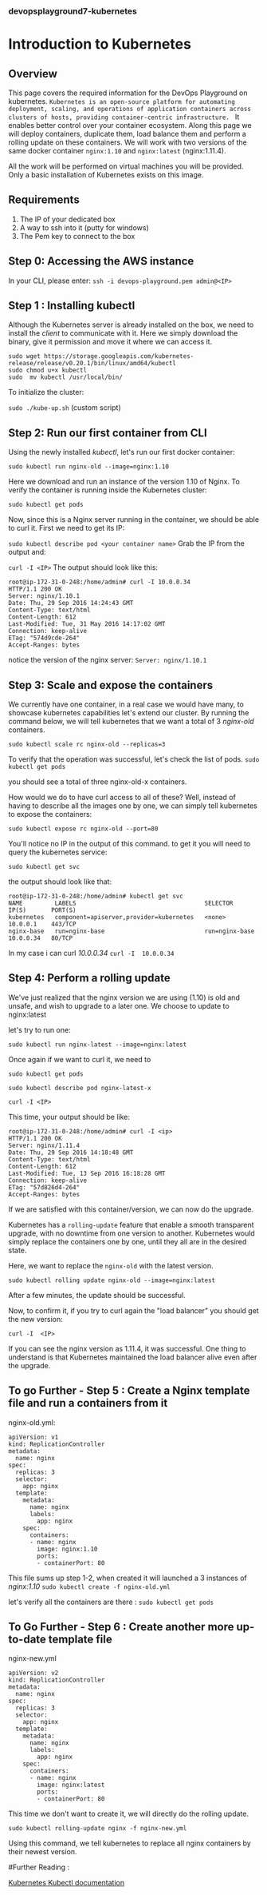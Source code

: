 ### devopsplayground7-kubernetes
# Introduction to Kubernetes

## Overview
This page covers the required information for the DevOps Playground on kubernetes.
`Kubernetes is an open-source platform for automating deployment, scaling, and operations of application containers across clusters of hosts, providing container-centric infrastructure. `
It enables better control over your container ecosystem. Along this page we will deploy containers, duplicate them, load balance them and perform a rolling update on these containers.  We will work with two versions of the same docker container `nginx:1.10` and `nginx:latest` (nginx:1.11.4). 

All the work will be performed on virtual machines you will be provided. Only a basic installation of Kubernetes exists on this image.

## Requirements

1. The IP of your dedicated box
2. A way to ssh into it (putty for windows) 
3. The Pem key to connect to the box

## Step 0: Accessing the AWS instance
In your CLI, please enter: 
`ssh -i devops-playground.pem admin@<IP>`

## Step 1 : Installing **kubectl**

Although the Kubernetes server is already installed on the box, we need to install the _client_ to communicate with it.
Here we simply download the binary, give it permission and move it where we can access it.
```
sudo wget https://storage.googleapis.com/kubernetes-release/release/v0.20.1/bin/linux/amd64/kubectl
sudo chmod u+x kubectl
sudo  mv kubectl /usr/local/bin/
```

To initialize the cluster: 

`sudo ./kube-up.sh` 
(custom script)

## Step 2: Run our first container from CLI

Using the newly installed _kubectl_, let's run our first docker container: 

`sudo kubectl run nginx-old --image=nginx:1.10`

Here we download and run an instance of the version 1.10 of Nginx.
To verify the container is running inside the Kubernetes cluster: 

`sudo kubectl get pods`

Now, since this is a Nginx server running in the container, we should be able to curl it. 
First we need to get its IP: 

`sudo kubectl describe pod <your container name>`
Grab the IP from the output and:

`curl -I <IP>`
The output should look like this: 
```
root@ip-172-31-0-248:/home/admin# curl -I 10.0.0.34
HTTP/1.1 200 OK
Server: nginx/1.10.1
Date: Thu, 29 Sep 2016 14:24:43 GMT
Content-Type: text/html
Content-Length: 612
Last-Modified: Tue, 31 May 2016 14:17:02 GMT
Connection: keep-alive
ETag: "574d9cde-264"
Accept-Ranges: bytes
```

notice the version of the nginx server: `Server: nginx/1.10.1`

## Step 3: Scale and expose the containers

We currently have one container, in a real case we would have many, to showcase kubernetes capabilities let's extend our cluster. 
By running the command below, we will tell kubernetes that we want a total of 3 _nginx-old_ containers.

`sudo kubectl scale rc nginx-old --replicas=3`

To verify that the operation was successful, let's check the list of pods.
`sudo kubectl get pods`

you should see a total of three nginx-old-x containers.

How would we do to have curl access to all of these? 
Well, instead of having to describe all the images one by one, we can simply tell kubernetes to expose the containers:

`sudo kubectl expose rc nginx-old --port=80`

You'll notice no IP in the output of this command. 
to get it you will need to query the kubernetes service: 

`sudo kubectl get svc`

the output should look like that:

```
root@ip-172-31-0-248:/home/admin# kubectl get svc
NAME         LABELS                                    SELECTOR         IP(S)       PORT(S)
kubernetes   component=apiserver,provider=kubernetes   <none>           10.0.0.1    443/TCP
nginx-base   run=nginx-base                            run=nginx-base   10.0.0.34   80/TCP
```

In my case i can curl _10.0.0.34_ 
`curl -I  10.0.0.34`


## Step 4: Perform a rolling update

We've just realized that the nginx version we are using (1.10) is old and unsafe, and wish to upgrade to a later one. 
We choose to update to nginx:latest

let's try to run one: 

`sudo kubectl run nginx-latest --image=nginx:latest`

Once again if we want to curl it, we need to 

`sudo kubectl get pods`

`sudo kubectl describe pod nginx-latest-x`

`curl -I <IP>`

This time, your output should be like:
```
root@ip-172-31-0-248:/home/admin# curl -I <ip>
HTTP/1.1 200 OK
Server: nginx/1.11.4
Date: Thu, 29 Sep 2016 14:18:48 GMT
Content-Type: text/html
Content-Length: 612
Last-Modified: Tue, 13 Sep 2016 16:18:28 GMT
Connection: keep-alive
ETag: "57d826d4-264"
Accept-Ranges: bytes
```

If we are satisfied with this container/version, we can now do the upgrade.

Kubernetes has a `rolling-update` feature that enable a smooth transparent upgrade, with no downtime from one version to another. 
Kubernetes would simply replace the containers one by one, until they all are in the desired state.

Here, we want to replace the `nginx-old` with the latest version.

`sudo kubectl rolling update nginx-old --image=nginx:latest`

After a few minutes, the update should be successful.

Now, to confirm it, if you try to curl again the "load balancer" you should get the new version:

`curl -I  <IP>`

If you can see the nginx version as 1.11.4, it was successful.
One thing to understand is that Kubernetes maintained the load balancer alive even after the upgrade.

## To go Further - Step 5 : Create a  Nginx  template file and run a containers from it
nginx-old.yml:
```
apiVersion: v1
kind: ReplicationController
metadata:
  name: nginx
spec:
  replicas: 3
  selector:
    app: nginx
  template:
    metadata:
      name: nginx
      labels:
        app: nginx
    spec:
      containers:
      - name: nginx
        image: nginx:1.10
        ports:
        - containerPort: 80
```

This file sums up step 1-2, when created it will launched a 3 instances of _nginx:1.10_
`sudo kubectl create -f nginx-old.yml`

let's verify all the containers are there :
`sudo kubectl get pods`


## To Go Further - Step 6 : Create another more up-to-date template file
nginx-new.yml
```
apiVersion: v2
kind: ReplicationController
metadata:
  name: nginx
spec:
  replicas: 3
  selector:
    app: nginx
  template:
    metadata:
      name: nginx
      labels:
        app: nginx
    spec:
      containers:
      - name: nginx
        image: nginx:latest
        ports:
        - containerPort: 80
```

This time we don't want to create it, we will directly do the rolling update.

`sudo kubectl rolling-update nginx -f nginx-new.yml`

Using this command, we tell kubernetes to replace all nginx containers by their newest version.


#Further Reading :

[Kubernetes Kubectl documentation](http://kubernetes.io/docs/user-guide/kubectl/)

